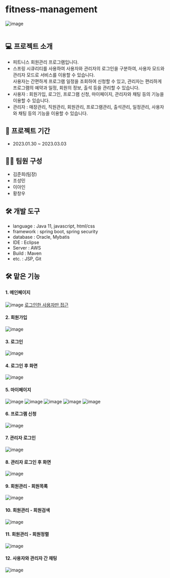 # fitness-management
![image](https://user-images.githubusercontent.com/116352772/223400902-e1a93125-7937-4ffa-afb3-899c6f213a8d.png)
<br/>
<br/>

## 💻 프로젝트 소개
- 피트니스 회원관리 프로그램입니다. 
- 스프링 시큐리티를 사용하여 사용자와 관리자의 로그인을 구분하여, 사용자 모드와 관리자 모드로 서비스를 이용할 수 있습니다. 
<br/> 사용자는 간편하게 프로그램 일정을 조회하여 신청할 수 있고, 관리자는 편리하게 프로그램의 예약과 일정, 회원의 정보, 출석 등을 관리할 수 있습니다.
- 사용자 : 회원가입, 로그인, 프로그램 신청, 마이페이지, 관리자와 채팅 등의 기능을 이용할 수 있습니다.
- 관리자 : 매장관리, 직원관리, 회원관리, 프로그램관리, 출석관리, 일정관리, 사용자와 채팅 등의 기능을 이용할 수 있습니다.

## 📆 프로젝트 기간
- 2023.01.30 ~ 2023.03.03

## 🙎‍♀️ 팀원 구성
- 김준희(팀장)
- 조성민
- 이아인
- 황창우

## 🛠 개발 도구
- language : Java 11, javascript, html/css
- framework : spring boot, spring security
- database : Oracle, Mybatis
- IDE : Eclipse
- Server : AWS
- Build : Maven
- etc. : JSP, Git


## 🛠 맡은 기능
#### 1. 메인페이지
![image](https://user-images.githubusercontent.com/116352772/223400902-e1a93125-7937-4ffa-afb3-899c6f213a8d.png)
[로그인한 사용자만 접근](https://github.com/joooonh/fitness-management/blob/2f3da540eeb99b42c7d3cfc568529a9fee51240b/src/main/webapp/WEB-INF/views/common/header.jsp#L41-L61)
#### 2. 회원가입
![image](https://user-images.githubusercontent.com/116352772/223400788-682ffa5f-846e-4bea-af38-4a6cec5f3ec8.png)
#### 3. 로그인
![image](https://user-images.githubusercontent.com/116352772/223402234-0859f696-0072-4c82-91d5-212c6e99b6d7.png)
#### 4. 로그인 후 화면
![image](https://user-images.githubusercontent.com/116352772/223402360-254e4b0c-8e7c-4999-ab25-e5b5c8cca276.png)
#### 5. 마이페이지
![image](https://user-images.githubusercontent.com/116352772/223402449-e90fa4c4-573e-4648-bfc5-8916ea41c4b7.png)
![image](https://user-images.githubusercontent.com/116352772/223402510-788ad8ed-b51a-44e4-8be8-bfd0cc8609f9.png)
![image](https://user-images.githubusercontent.com/116352772/223402590-fab7e29d-c90c-490c-9e42-30ce10952bb7.png)
![image](https://user-images.githubusercontent.com/116352772/223402643-02e8e53f-ead4-4f44-9940-a06e0ef7feca.png)
![image](https://user-images.githubusercontent.com/116352772/223402691-8858bf02-b13a-4720-b993-e21bbf49d2c1.png)
#### 6. 프로그램 신청
![image](https://user-images.githubusercontent.com/116352772/223402790-bfb66e7f-d436-4a72-b413-ef1dcde8bf02.png)

#### 7. 관리자 로그인 
![image](https://user-images.githubusercontent.com/116352772/223402869-ce140af9-3385-4aec-9051-21a08b876aca.png)
#### 8. 관리자 로그인 후 화면
![image](https://user-images.githubusercontent.com/116352772/223402931-598583d9-7207-4b01-bac5-29dd96b04b3a.png)
#### 9. 회원관리 - 회원목록
![image](https://user-images.githubusercontent.com/116352772/223403056-30f79b71-87ee-4fc8-8d07-4a4ee3ca36a1.png)
#### 10. 회원관리 - 회원검색
![image](https://user-images.githubusercontent.com/116352772/223403144-1c1be5fd-ab65-418f-a034-c57d76ded25a.png)
#### 11. 회원관리 - 회원정렬
![image](https://user-images.githubusercontent.com/116352772/223403261-b317e780-e6b8-46ff-b172-add74f827d2d.png)
#### 12. 사용자와 관리자 간 채팅 
![image](https://user-images.githubusercontent.com/116352772/223404608-5985eb4b-5334-470e-8eab-348fa4e7613b.png)
